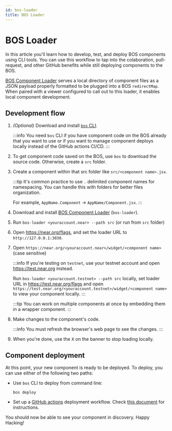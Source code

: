 ```yaml
---
id: bos-loader
title: BOS Loader
---
```


# BOS Loader

In this article you'll learn how to develop, test, and deploy BOS components using CLI tools. You can use this workflow to tap into the colaboration, pull-request, and other GitHub benefits while still deploying components to the BOS.

[BOS Component Loader](https://github.com/near/bos-loader) serves a local directory of component files as a JSON payload properly formatted to be plugged into a BOS `redirectMap`. When paired with a viewer configured to call out to this loader, it enables local component development.

## Development flow

1. _(Optional)_ Download and install [`bos` CLI](https://bos.cli.rs).

   :::info You need `bos` CLI if you have component code on the BOS already that you want to use or if you want to manage component deploys locally instead of the GitHub actions CI/CD.
:::

2. To get component code saved on the BOS, use `bos` to download the source code. Otherwise, create a `src` folder.

3. Create a component within that src folder like `src/<component name>.jsx`.

   :::tip It's common practice to use `.` delimited component names for namespacing. You can handle this with folders for better files organization.

   For example, `AppName.Component` → `AppName/Component.jsx`.
:::

5. Download and install [BOS Component Loader](https://github.com/near/bos-loader/releases) (`bos-loader`).

6. Run `bos-loader <youraccount.near> --path src` (or run from `src` folder)

7. Open https://near.org/flags, and set the loader URL to `http://127.0.0.1:3030`.

8. Open `https://near.org/<youraccount.near>/widget/<component name>` (case sensitive)

   :::info If you're testing on `testnet`, use your testnet account and open https://test.near.org instead.

   Run `bos-loader <youraccount.testnet> --path src` locally, set loader URL in https://test.near.org/flags and open `https://test.near.org/<youraccount.testnet>/widget/<component name>` to view your component locally.
:::

   :::tip
You can work on multiple components at once by embedding them in a wrapper component.
:::

9. Make changes to the component's code.

   :::info
You must refresh the browser's web page to see the changes.
:::

10. When you're done, use the <kbd>X</kbd> on the banner to stop loading locally.

## Component deployment

At this point, your new component is ready to be deployed. To deploy, you can use either of the following two paths:

 - Use `bos` CLI to deploy from command line:

   ```
   bos deploy
   ```

 - Set up a [GitHub actions](https://github.com/FroVolod/bos-cli-rs/blob/master/README.md#reusable-workflow) deployment workflow. Check [this document](https://github.com/FroVolod/bos-cli-rs/blob/master/README.md#github-actions) for instructions.

You should now be able to see your component in discovery. Happy Hacking! 
